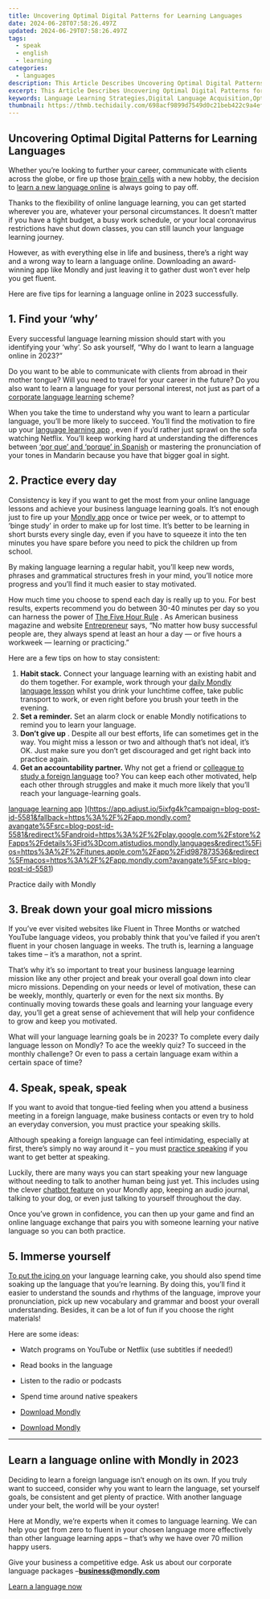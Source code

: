 ```yaml
---
title: Uncovering Optimal Digital Patterns for Learning Languages
date: 2024-06-28T07:58:26.497Z
updated: 2024-06-29T07:58:26.497Z
tags:
  - speak
  - english
  - learning
categories:
  - languages
description: This Article Describes Uncovering Optimal Digital Patterns for Learning Languages
excerpt: This Article Describes Uncovering Optimal Digital Patterns for Learning Languages
keywords: Language Learning Strategies,Digital Language Acquisition,Optimal Learning Techniques for Languages Online,Multilingual Education Trends,Effective Digital Language Programs,Technology-Enhanced Linguistic Training,Language Learning Patterns Technology Integration
thumbnail: https://thmb.techidaily.com/698acf9899d7549d0c21beb422c9a4efb393d0c106634028a5e9ccbf41fc2d01.jpg
---
```


## Uncovering Optimal Digital Patterns for Learning Languages

 Whether you’re looking to further your career, communicate with clients across the globe, or fire up those [brain cells](https://shop.mondly.com/affiliate.php?ACCOUNT=ATISTUDI&AFFILIATE=108875&PATH=https://www.mondly.com?AFFILIATE=108875) with a new hobby, the decision to [learn a new language online](https://app.adjust.io/5ixfg4k?campaign=blog-post-id-5581&fallback=https%3A%2F%2Fapp.mondly.com?avangate%5Fsrc=blog-post-id-5581&redirect%5Fandroid=https%3A%2F%2Fplay.google.com%2Fstore%2Fapps%2Fdetails%3Fid%3Dcom.atistudios.mondly.languages&redirect%5Fios=https%3A%2F%2Fitunes.apple.com%2Fapp%2Fid987873536&redirect%5Fmacos=https%3A%2F%2Fapp.mondly.com?avangate%5Fsrc=blog-post-id-5581) is always going to pay off.

 Thanks to the flexibility of online language learning, you can get started wherever you are, whatever your personal circumstances. It doesn’t matter if you have a tight budget, a busy work schedule, or your local coronavirus restrictions have shut down classes, you can still launch your language learning journey.

 However, as with everything else in life and business, there’s a right way and a wrong way to learn a language online. Downloading an award-winning app like Mondly and just leaving it to gather dust won’t ever help you get fluent.

Here are five tips for learning a language online in 2023 successfully.

## 1\. Find your ‘why’

 Every successful language learning mission should start with you identifying your ‘why’. So ask yourself, “Why do I want to learn a language online in 2023?”

 Do you want to be able to communicate with clients from abroad in their mother tongue? Will you need to travel for your career in the future? Do you also want to learn a language for your personal interest, not just as part of a [corporate language learning](https://shop.mondly.com/affiliate.php?ACCOUNT=ATISTUDI&AFFILIATE=108875&PATH=https://www.mondly.com?AFFILIATE=108875) scheme?

 When you take the time to understand why you want to learn a particular language, you’ll be more likely to succeed. You’ll find the motivation to fire up your [language learning app](https://app.adjust.io/5ixfg4k?campaign=blog-post-id-5581&fallback=https%3A%2F%2Fapp.mondly.com?avangate%5Fsrc=blog-post-id-5581&redirect%5Fandroid=https%3A%2F%2Fplay.google.com%2Fstore%2Fapps%2Fdetails%3Fid%3Dcom.atistudios.mondly.languages&redirect%5Fios=https%3A%2F%2Fitunes.apple.com%2Fapp%2Fid987873536&redirect%5Fmacos=https%3A%2F%2Fapp.mondly.com?avangate%5Fsrc=blog-post-id-5581) , even if you’d rather just sprawl on the sofa watching Netflix. You’ll keep working hard at understanding the differences between [‘por que’ and ‘porque’ in Spanish](https://shop.mondly.com/affiliate.php?ACCOUNT=ATISTUDI&AFFILIATE=108875&PATH=https://www.mondly.com?AFFILIATE=108875) or mastering the pronunciation of your tones in Mandarin because you have that bigger goal in sight.

## 2\. Practice every day

 Consistency is key if you want to get the most from your online language lessons and achieve your business language learning goals. It’s not enough just to fire up your [Mondly app](https://app.adjust.io/5ixfg4k?campaign=blog-post-id-5581&fallback=https%3A%2F%2Fapp.mondly.com?avangate%5Fsrc=blog-post-id-5581&redirect%5Fandroid=https%3A%2F%2Fplay.google.com%2Fstore%2Fapps%2Fdetails%3Fid%3Dcom.atistudios.mondly.languages&redirect%5Fios=https%3A%2F%2Fitunes.apple.com%2Fapp%2Fid987873536&redirect%5Fmacos=https%3A%2F%2Fapp.mondly.com?avangate%5Fsrc=blog-post-id-5581) once or twice per week, or to attempt to ‘binge study’ in order to make up for lost time. It’s better to be learning in short bursts every single day, even if you have to squeeze it into the ten minutes you have spare before you need to pick the children up from school.

 By making language learning a regular habit, you’ll keep new words, phrases and grammatical structures fresh in your mind, you’ll notice more progress and you’ll find it much easier to stay motivated.

 How much time you choose to spend each day is really up to you. For best results, experts recommend you do between 30-40 minutes per day so you can harness the power of [The Five Hour Rule](http://michaeldsimmons.com/why-constant-learners-all-embrace-the-5-hour-rule-mm09/) . As American business magazine and website [Entrepreneur](https://www.entrepreneur.com/article/317602) says, “No matter how busy successful people are, they always spend at least an hour a day — or five hours a workweek — learning or practicing.”

Here are a few tips on how to stay consistent:

1. **Habit stack.** Connect your language learning with an existing habit and do them together. For example, work through your [daily Mondly language lesson](https://shop.mondly.com/affiliate.php?ACCOUNT=ATISTUDI&AFFILIATE=108875&PATH=https://www.mondly.com?AFFILIATE=108875) whilst you drink your lunchtime coffee, take public transport to work, or even right before you brush your teeth in the evening.
2. **Set a reminder.** Set an alarm clock or enable Mondly notifications to remind you to learn your language.
3. **Don’t give up** . Despite all our best efforts, life can sometimes get in the way. You might miss a lesson or two and although that’s not ideal, it’s OK. Just make sure you don’t get discouraged and get right back into practice again.
4. **Get an accountability partner.** Why not get a friend or [colleague to study a foreign language](https://shop.mondly.com/affiliate.php?ACCOUNT=ATISTUDI&AFFILIATE=108875&PATH=https://www.mondly.com?AFFILIATE=108875) too? You can keep each other motivated, help each other through struggles and make it much more likely that you’ll reach your language-learning goals.

[language learning app](https://edge.mondly.com/blog/wp-content/uploads/2021/01/language-learning-app-960x761.png "What'S The Best Way To Learn A Language Online In 2023 2") ](https://app.adjust.io/5ixfg4k?campaign=blog-post-id-5581&fallback=https%3A%2F%2Fapp.mondly.com?avangate%5Fsrc=blog-post-id-5581&redirect%5Fandroid=https%3A%2F%2Fplay.google.com%2Fstore%2Fapps%2Fdetails%3Fid%3Dcom.atistudios.mondly.languages&redirect%5Fios=https%3A%2F%2Fitunes.apple.com%2Fapp%2Fid987873536&redirect%5Fmacos=https%3A%2F%2Fapp.mondly.com?avangate%5Fsrc=blog-post-id-5581)

 Practice daily with Mondly

## 3\. Break down your goal micro missions

 If you’ve ever visited websites like Fluent in Three Months or watched YouTube language videos, you probably think that you’ve failed if you aren’t fluent in your chosen language in weeks. The truth is, learning a language takes time – it’s a marathon, not a sprint.

 That’s why it’s so important to treat your business language learning mission like any other project and break your overall goal down into clear micro missions. Depending on your needs or level of motivation, these can be weekly, monthly, quarterly or even for the next six months. By continually moving towards these goals and learning your language every day, you’ll get a great sense of achievement that will help your confidence to grow and keep you motivated.

 What will your language learning goals be in 2023? To complete every daily language lesson on Mondly? To ace the weekly quiz? To succeed in the monthly challenge? Or even to pass a certain language exam within a certain space of time?

## 4\. Speak, speak, speak

 If you want to avoid that tongue-tied feeling when you attend a business meeting in a foreign language, make business contacts or even try to hold an everyday conversion, you must practice your speaking skills.

 Although speaking a foreign language can feel intimidating, especially at first, there’s simply no way around it – you must [practice speaking](https://www.lucalampariello.com/when-to-start-speaking/) if you want to get better at speaking.

 Luckily, there are many ways you can start speaking your new language without needing to talk to another human being just yet. This includes using the clever [chatbot feature](https://www.youtube.com/watch?v=Tr1ilOmG7qA) on your Mondly app, keeping an audio journal, talking to your dog, or even just talking to yourself throughout the day.

 Once you’ve grown in confidence, you can then up your game and find an online language exchange that pairs you with someone learning your native language so you can both practice.

## 5. Immerse yourself

[To put the icing on](https://dictionary.cambridge.org/dictionary/english/icing-on-the-cake#:~:text=something%2520that%2520makes%2520a%2520good,the%2520icing%2520on%2520the%2520cake.) your language learning cake, you should also spend time soaking up the language that you’re learning. By doing this, you’ll find it easier to understand the sounds and rhythms of the language, improve your pronunciation, pick up new vocabulary and grammar and boost your overall understanding. Besides, it can be a lot of fun if you choose the right materials!

Here are some ideas:

* Watch programs on YouTube or Netflix (use subtitles if needed!)
* Read books in the language
* Listen to the radio or podcasts
* Spend time around native speakers

* [Download Mondly](https://www.facebook.com/sharer/sharer.php?u=https%3A%2F%2Fwww.mondly.com%2Fblog%2Fbest-way-learn-a-language-online%2F&t=What%5C%26%23039%3Bs+the+Best+Way+to+Learn+a+Language+Online+in+2023 "Share on Facebook")
* [Download Mondly](https://shop.mondly.com/affiliate.php?ACCOUNT=ATISTUDI&AFFILIATE=108875&PATH=https://www.mondly.com?AFFILIATE=108875)

---

## Learn a language online with Mondly in 2023

 Deciding to learn a foreign language isn’t enough on its own. If you truly want to succeed, consider why you want to learn the language, set yourself goals, be consistent and get plenty of practice. With another language under your belt, the world will be your oyster!

 Here at Mondly, we’re experts when it comes to language learning. We can help you get from zero to fluent in your chosen language more effectively than other language learning apps – that’s why we have over 70 million happy users.

 Give your business a competitive edge. Ask us about our corporate language packages –**<business@mondly.com>**

[Learn a language now](https://adjt.mondly.com/5ixfg4k?campaign=blog-post-id-5581&fallback=https%3A%2F%2Fapp.mondly.com%3Futm%5Fmedium%3Dblog%5Fblog-post-id-5581%26utm%5Fsource%3Dblog-post-id-5581&redirect%5Fmacos=https%3A%2F%2Fapp.mondly.com%3Futm%5Fmedium%3Dblog%5Fblog-post-id-5581%26utm%5Fsource%3Dblog-post-id-5581&redirect%5Fandroid=https%3A%2F%2Fplay.google.com%2Fstore%2Fapps%2Fdetails%3Fid%3Dcom.atistudios.mondly.languages%3Futm%5Fmedium%3Dblog%5Fblog-post-id-5581%26utm%5Fsource%3Dblog-post-id-5581&redirect%5Fios=https%3A%2F%2Fapps.apple.com%2Fapp%2Fapple-store%2Fid987873536%3Fpt%3D78954800%26ct%3Dblog-post-id-5581%26mt%3D8 "Learn a language now")

<ins class="adsbygoogle"
     style="display:block"
     data-ad-format="autorelaxed"
     data-ad-client="ca-pub-7571918770474297"
     data-ad-slot="1223367746"></ins>



<ins class="adsbygoogle"
     style="display:block"
     data-ad-client="ca-pub-7571918770474297"
     data-ad-slot="8358498916"
     data-ad-format="auto"
     data-full-width-responsive="true"></ins>


